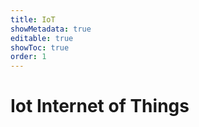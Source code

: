 ```yaml
---
title: IoT
showMetadata: true
editable: true
showToc: true
order: 1
---
```


# Iot Internet of Things
